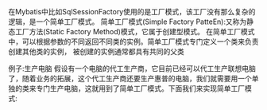 在Mybatis中比如SqlSessionFactory使用的是工厂模式，该工厂没有那么复杂的逻辑，是一个简单工厂模式。
简单工厂模式(Simple Factory PatteEn):又称为静态工厂方法(Static Factory Method)模式，它属于创建型模式。
在简单工厂模式中，可以根据参数的不同返回不同类的实例。简单工厂模式专门定义一个类来负责创建其他类的实例，
被创建的实例通常都具有共同的父类


例子:生产电脑
假设有一个电脑的代工生产商，它目前已经可以代工生产联想电脑了，随着业务的拓展，这个代工生产商还要生产惠普的电脑，我们就需要用一个单独的类来专门生产电脑，这就用到了简单工厂模式。下面我们来实现简单工厂模式:
